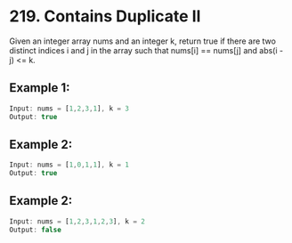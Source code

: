 # 219. Contains Duplicate II

Given an integer array nums and an integer k, return true if there are two distinct indices i and j in the array such that nums[i] == nums[j] and abs(i - j) <= k.

## Example 1:

```js
Input: nums = [1,2,3,1], k = 3
Output: true
```

## Example 2:

```js
Input: nums = [1,0,1,1], k = 1
Output: true
```
## Example 2:

```js
Input: nums = [1,2,3,1,2,3], k = 2
Output: false
```
